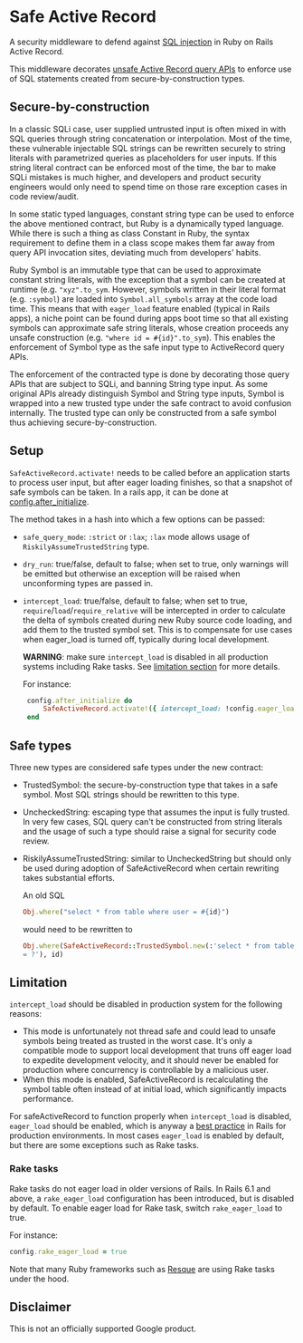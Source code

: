 # Safe Active Record

A security middleware to defend against
[SQL injection](https://en.wikipedia.org/wiki/SQL_injection) in Ruby on Rails
Active Record.

This middleware decorates
[unsafe Active Record query APIs](https://rails-sqli.org/) to enforce use of
SQL statements created from secure-by-construction types.

## Secure-by-construction

In a classic SQLi case, user supplied untrusted input is often mixed in with SQL
queries through string concatenation or interpolation. Most of the time, these
vulnerable injectable SQL strings can be rewritten securely to string literals
with parametrized queries as placeholders for user inputs. If this string
literal contract can be enforced most of the time, the bar to make SQLi mistakes
is much higher, and developers and product security engineers would only need to
spend time on those rare exception cases in code review/audit.

In some static typed languages, constant string type can be used to enforce the
above mentioned contract, but Ruby is a dynamically typed language. While there
is such a thing as class Constant in Ruby, the syntax requirement to define them
in a class scope makes them far away from query API invocation sites, deviating
much from developers' habits.

Ruby Symbol is an immutable type that can be used to approximate constant string
literals, with the exception that a symbol can be created at runtime (e.g.
`"xyz".to_sym`. However, symbols written in their literal format (e.g.
`:symbol`) are loaded into `Symbol.all_symbols` array at the code load time.
This means that with `eager_load` feature enabled (typical in Rails apps), a
niche point can be found during apps boot time so that all existing symbols can
approximate safe string literals, whose creation proceeds any unsafe
construction (e.g. `"where id = #{id}".to_sym`). This enables the enforcement of
Symbol type as the safe input type to ActiveRecord query APIs.

The enforcement of the contracted type is done by decorating those query APIs
that are subject to SQLi, and banning String type input. As some original APIs
already distinguish Symbol and String type inputs, Symbol is wrapped into a new
trusted type under the safe contract to avoid confusion internally. The trusted
type can only be constructed from a safe symbol thus achieving
secure-by-construction.

## Setup

`SafeActiveRecord.activate!` needs to be called before an application starts to
process user input, but after eager loading finishes, so that a snapshot of
safe symbols can be taken. In a rails app, it can be done at
[config.after_initialize](https://guides.rubyonrails.org/configuring.html#config-after-initialize).

The method takes in a hash into which a few options can be passed:

* `safe_query_mode`: `:strict` or `:lax`; `:lax` mode allows usage of
  `RiskilyAssumeTrustedString` type.
* `dry_run`: true/false, default to false; when set to true, only warnings
  will be emitted but otherwise an exception will be raised when unconforming
  types are passed in.
* `intercept_load`: true/false, default to false; when set to true,
  `require`/`load`/`require_relative` will be intercepted in order to
  calculate the delta of symbols created during new Ruby source code loading,
  and add them to the trusted symbol set. This is to compensate for use cases
  when eager_load is turned off, typically during local development.

    **WARNING**: make sure `intercept_load` is disabled in all production
    systems including Rake tasks. See [limitation section](#limitation)
    for more details.

    For instance:

    ```ruby
     config.after_initialize do
         SafeActiveRecord.activate!({ intercept_load: !config.eager_load })
     end
    ```

## Safe types

Three new types are considered safe types under the new contract:

* TrustedSymbol: the secure-by-construction type that takes in a safe symbol.
  Most SQL strings should be rewritten to this type.
* UncheckedString: escaping type that assumes the input is fully trusted. In
  very few cases, SQL query can't be constructed from string literals and the
  usage of such a type should raise a signal for security code review.
* RiskilyAssumeTrustedString: similar to UncheckedString but should only be
  used during adoption of SafeActiveRecord when certain rewriting takes
  substantial efforts.

    An old SQL

    ```ruby
    Obj.where("select * from table where user = #{id}")
    ```

    would need to be rewritten to

    ```ruby
    Obj.where(SafeActiveRecord::TrustedSymbol.new(:'select * from table where user
    = ?'), id)
    ```

## Limitation

`intercept_load` should be disabled in production system for the following reasons:

* This mode is unfortunately not thread safe and could lead to unsafe
  symbols being treated as trusted in the worst case. It's only a compatible mode
  to support local development that truns off eager load to expedite development
  velocity, and it should never be enabled for production where concurrency is
  controllable by a malicious user.
* When this mode is enabled, SafeActiveRecord is recalculating the symbol table
  often instead of at initial load, which significantly impacts performance.

For safeActiveRecord to function properly when `intercept_load` is disabled,
`eager_load` should be enabled, which is anyway a [best practice](https://guides.rubyonrails.org/autoloading_and_reloading_constants.html#eager-loading)
in Rails for production environments. In most cases `eager_load` is enabled by
default, but there are some exceptions such as Rake tasks.

### Rake tasks

Rake tasks do not eager load in older versions of Rails. In Rails 6.1 and
above, a `rake_eager_load` configuration has been introduced, but is disabled
by default. To enable eager load for Rake task, switch `rake_eager_load` to
true.

For instance:

```ruby
config.rake_eager_load = true
```

Note that many Ruby frameworks such as [Resque](https://github.com/resque/resque#introduction)
are using Rake tasks under the hood.

## Disclaimer

This is not an officially supported Google product.
